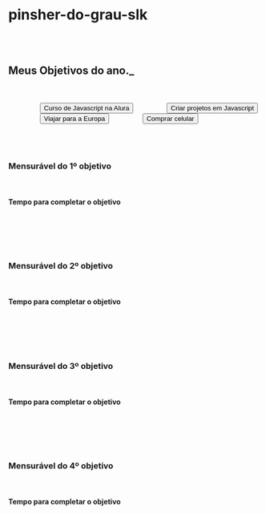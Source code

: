 # pinsher-do-grau-slk
<!DOCTYPE html>
<html lang="pt-br">

<head>
    <meta charset="UTF-8">
    <meta name="viewport" content="width=device-width, initial-scale=1.0">
    <title>Meus objetivos do ano</title>
    <link rel="stylesheet" href="style.css">
</head>
<body>
    <!--
        alt+shift+f identa o código
    -->
    <section class="conteudo-principal">
        <h2 class="titulo-principal">Meus Objetivos do ano.<span>_</span></h2>
        <div class="conteudo">
            <div class="botoes">
                <button class="botao ativo">Curso de Javascript na Alura</button>
                <button class="botao">Criar projetos em Javascript</button>
                <button class="botao">Viajar para a Europa</button>
                <button class="botao">Comprar celular </button>
            </div>
            <div class="abas-textos">
                <div class="aba-conteudo ativo">
                    <h3 class="aba-conteudo-titulo-principal">Mensurável do 1º objetivo</h3>
                    <h4 class="aba-conteudo-titulo-secundario">Tempo para completar o objetivo</h4>
                    <div class="contador"></div>
                </div>
                <div class="aba-conteudo">
                    <h3 class="aba-conteudo-titulo-principal">Mensurável do 2º objetivo</h3>
                    <h4 class="aba-conteudo-titulo-secundario">Tempo para completar o objetivo</h4>
                    <div class="contador"></div>
                </div>
                <div class="aba-conteudo">
                    <h3 class="aba-conteudo-titulo-principal">Mensurável do 3º objetivo</h3>
                    <h4 class="aba-conteudo-titulo-secundario">Tempo para completar o objetivo</h4>
                    <div class="contador"></div>
                </div>
                <div class="aba-conteudo">
                    <h3 class="aba-conteudo-titulo-principal">Mensurável do 4º objetivo</h3>
                    <h4 class="aba-conteudo-titulo-secundario">Tempo para completar o objetivo</h4>
                    <div class="contador."></div>
                </div>
            </div>
        </div>
    </section>
    <script src="main.js"></script>
</body>

</html>

